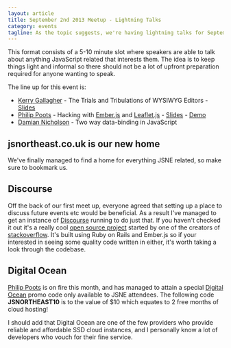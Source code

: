 ```yaml
---
layout: article
title: September 2nd 2013 Meetup - Lightning Talks
category: events
tagline: As the topic suggests, we're having lightning talks for Septembers meetup. We'll also be dicussing our new online presence, namely the website and Discourse forum. Finally we have also managed to blag some free hosting from Digital Ocean for JSNE attendees only. So it's defintely worth coming along!
---
```

This format consists of a 5-10 minute slot where speakers are able to talk about anything JavaScript related that interests them. The idea is to keep things light and informal so there should not be a lot of upfront preparation required for anyone wanting to speak.

The line up for this event is:

* [Kerry Gallagher](https://twitter.com/kerry350) - The Trials and Tribulations of WYSIWYG Editors - [Slides](https://github.com/Kerry350/WYSIWYG-presentation)
* [Philip Poots](https://twitter.com/pootsbook) - Hacking with [Ember.js](http://www.emberjs.com) and [Leaflet.js](http://leafletjs.com) - [Slides](http://www.slideshare.net/pootsbook/jsne-ember) - [Demo](http://crossingtheruby.com/ember-leaflet-demo/)
* [Damian Nicholson](http://www.twitter.com/damian) - Two way data-binding in JavaScript 


## jsnortheast.co.uk is our new home

We've finally managed to find a home for everything JSNE related, so make sure to bookmark us.

## Discourse

Off the back of our first meet up, everyone agreed that setting up a place to discuss future events etc would be beneficial. As a result I've managed to get an instance of [Discourse](http://discourse.jsnortheast.co.uk) running to do just that. If you haven't checked it out it's a really cool [open source project](http://www.discourse.org/) started by one of the creators of [stackoverflow](stackoverflow.com). It's built using Ruby on Rails and Ember.js so if your interested in seeing some quality code written in either, it's worth taking a look through the codebase.

## Digital Ocean

[Philip Poots](https://twitter.com/pootsbook) is on fire this month, and has managed to attain a special [Digital Ocean](https://www.digitalocean.com) promo code only available to JSNE attendees. The following code **JSNORTHEAST10** is to the value of $10 which equates to 2 free months of cloud hosting!

I should add that Digital Ocean are one of the few providers who provide reliable and affordable SSD cloud instances, and I personally know a lot of developers who vouch for their fine service.
